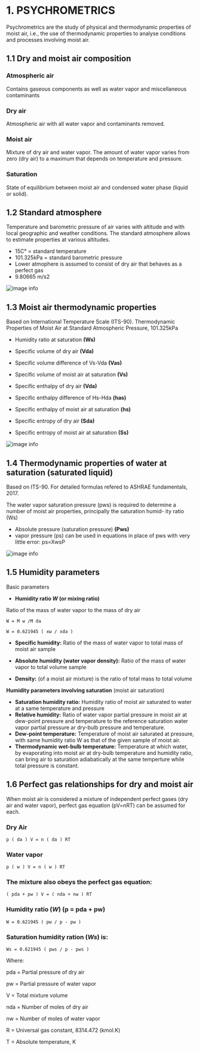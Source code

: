 # 1. PSYCHROMETRICS
Psychrometrics are the study of physical and thermodynamic properties of moist air, i.e.,
the use of thermodynamic properties to analyse conditions and processes involving moist air.

## 1.1 Dry and moist air composition
### Atmospheric air 

Contains gaseous components as well as water vapor and miscellaneous contaminants

### Dry air

Atmospheric air with all water vapor and contaminants removed. 

### Moist air 

Mixture of dry air and water vapor. The amount of water vapor varies from zero (dry air) to a maximum that 
depends on temperature and pressure. 

### Saturation

State of equilibrium between moist air and condensed water phase (liquid or solid).  

## 1.2 Standard atmosphere
Temperature and barometric pressure of air varies with altitude and with local geographic and weather conditions.
The standard atmosphere allows to estimate properties at various altitudes.
* 15C° = standard temperature
* 101.325kPa = standard barometric pressure
* Lower atmophere is assumed to consist of dry air that behaves as a perfect gas
* 9.80665 m/s2

![image info](./static/table_1.png)

## 1.3 Moist air thermodynamic properties
Based on International Temperature Scale (ITS-90). Thermodynamic Properties of Moist Air at Standard Atmospheric Pressure, 101.325kPa

* Humidity ratio at saturation **(Ws)**   

* Specific volume of dry air **(Vda)**

* Specific volume difference of Vs-Vda **(Vas)**

* Specific volume of moist air at saturation **(Vs)**

* Specific enthalpy of dry air **(Vda)**

* Specific enthalpy difference of Hs-Hda **(has)** 

* Specific enthalpy of moist air at saturation **(hs)**

* Specific entropy of dry air **(Sda)**

* Specific entropy of moist air at saturation **(Ss)** 

![image info](./static/table_2.png)

## 1.4 Thermodynamic properties of water at saturation (saturated liquid)
Based on ITS-90. For detailed formulas refered to ASHRAE fundamentals, 2017.

The water vapor saturation pressure (pws) is required to determine
a number of moist air properties, principally the saturation humid-
ity ratio (Ws)

* Absolute pressure (saturation pressure)  **(Pws)**
* vapor pressure (ps) can be used in equations in
place of pws with very little error: ps=XwsP 

![image info](./static/table_3.png)

## 1.5 Humidity parameters

Basic parameters

* **Humidity ratio _W_ (or mixing ratio)**

Ratio of the mass of water vapor to the mass of dry air

	W = M w /M da

	W = 0.621945 ( xw / xda ) 

* **Specific humidity:** Ratio of the mass of water vapor to total mass of moist air sample 


* **Absolute humidity (water vapor density):** Ratio of the mass of water vapor to total volume sample 

* **Density:** (of a moist air mixture) is the ratio of total mass to total volume

**Humidity parameters involving saturation** (moist air saturation)
* **Saturation humidity ratio:** Humidity ratio of moist air saturated to water at a same temperature and pressure 
* **Relative humidity:** Ratio of water vapor partial pressure in moist air at dew-point pressure and temperature to 
the reference saturation water vapor partial pressure ar dry-bulb pressure and temperature. 
* **Dew-point temperature:** Temperature of moist air saturated at pressure, with same humidity ratio W as that of the
given sample of moist air.  
* **Thermodynamic wet-bulb temperature:** Temperature at which water, by evaporating into moist air at dry-bulb temperature and humidity ratio,
can bring air to saturation adiabatically at the same temperture while total pressure is constant. 

## 1.6 Perfect gas relationships for dry and moist air

When moist air is considered a mixture of independent perfect gases (dry air and water vapor), perfect gas equation (pV=nRT)  can be 
assumed for each.

### Dry Air

	p ( da ) V = n ( da ) RT

### Water vapor
 
	p ( w ) V = n ( w ) RT

### The mixture also obeys the perfect gas equation:

	( pda + pw ) V = ( nda + nw ) RT

###  Humidity ratio (_W_) (p = pda + pw)

	W = 0.621945 ( pw / p - pw )

### Saturation humidity ration (_Ws_) is:

	Ws = 0.621945 ( pws / p - pws )

Where:

pda = Partial pressure of dry air

pw = Partial pressure of water vapor

V = Total mixture volume

nda  = Number of moles of dry air

nw = Number of moles of water vapor

R = Universal gas constant, 8314.472 (kmol.K) 

T = Absolute temperature, K 








